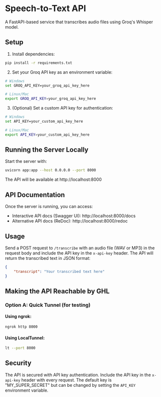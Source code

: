# Speech-to-Text API

A FastAPI-based service that transcribes audio files using Groq's Whisper model.

## Setup

1. Install dependencies:
```bash
pip install -r requirements.txt
```

2. Set your Groq API key as an environment variable:
```bash
# Windows
set GROQ_API_KEY=your_groq_api_key_here

# Linux/Mac
export GROQ_API_KEY=your_groq_api_key_here
```

3. (Optional) Set a custom API key for authentication:
```bash
# Windows
set API_KEY=your_custom_api_key_here

# Linux/Mac
export API_KEY=your_custom_api_key_here
```

## Running the Server Locally

Start the server with:
```bash
uvicorn app:app --host 0.0.0.0 --port 8000
```

The API will be available at http://localhost:8000

## API Documentation

Once the server is running, you can access:
- Interactive API docs (Swagger UI): http://localhost:8000/docs
- Alternative API docs (ReDoc): http://localhost:8000/redoc

## Usage

Send a POST request to `/transcribe` with an audio file (WAV or MP3) in the request body and include the API key in the `x-api-key` header. The API will return the transcribed text in JSON format:

```json
{
    "transcript": "Your transcribed text here"
}
```

## Making the API Reachable by GHL

### Option A: Quick Tunnel (for testing)

#### Using ngrok:
```bash
ngrok http 8000
```

#### Using LocalTunnel:
```bash
lt --port 8000
```


## Security

The API is secured with API key authentication. Include the API key in the `x-api-key` header with every request. The default key is "MY_SUPER_SECRET" but can be changed by setting the `API_KEY` environment variable.